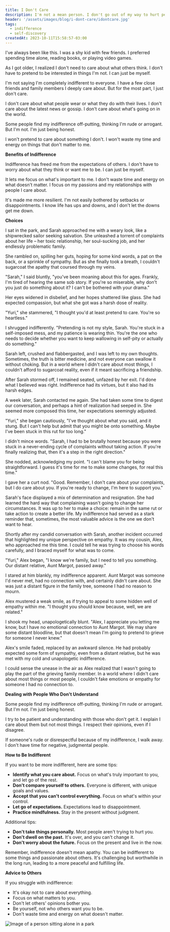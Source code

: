 ```yaml
---
title: I Don't Care
description: I'm not a mean person. I don't go out of my way to hurt people's feelings. But I also don't care about most people or most things that don't involve me.
header: '/assets/images/blog/i-dont-care/idontcare.jpg'
tags:
  - indifference
  - self-discovery
createdAt: 2023-10-11T15:58:57-03:00
---
```


I've always been like this. I was a shy kid with few friends. I preferred spending time alone, reading books, or playing video games.

As I got older, I realized I don't need to care about what others think. I don't have to pretend to be interested in things I'm not. I can just be myself.

I'm not saying I'm completely indifferent to everyone. I have a few close friends and family members I deeply care about. But for the most part, I just don't care.

I don't care about what people wear or what they do with their lives. I don't care about the latest news or gossip. I don't care about what's going on in the world.

Some people find my indifference off-putting, thinking I'm rude or arrogant. But I'm not. I'm just being honest.

I won't pretend to care about something I don't. I won't waste my time and energy on things that don't matter to me.

**Benefits of Indifference**

Indifference has freed me from the expectations of others. I don't have to worry about what they think or want me to be. I can just be myself.

It lets me focus on what's important to me. I don't waste time and energy on what doesn't matter. I focus on my passions and my relationships with people I care about.

It's made me more resilient. I'm not easily bothered by setbacks or disappointments. I know life has ups and downs, and I don't let the downs get me down.

**Choices**

I sat in the park, and Sarah approached me with a weary look, like a shipwrecked sailor seeking salvation. She unleashed a torrent of complaints about her life – her toxic relationship, her soul-sucking job, and her endlessly problematic family.

She rambled on, spilling her guts, hoping for some kind words, a pat on the back, or a sprinkle of sympathy. But as she finally took a breath, I couldn't sugarcoat the apathy that coursed through my veins.

"Sarah," I said bluntly, "you've been moaning about this for ages. Frankly, I'm tired of hearing the same sob story. If you're so miserable, why don't you just do something about it? I can't be bothered with your drama."

Her eyes widened in disbelief, and her hopes shattered like glass. She had expected compassion, but what she got was a harsh dose of reality.

"Yuri," she stammered, "I thought you'd at least pretend to care. You're so heartless."

I shrugged indifferently. "Pretending is not my style, Sarah. You're stuck in a self-imposed mess, and my patience is wearing thin. You're the one who needs to decide whether you want to keep wallowing in self-pity or actually do something."

Sarah left, crushed and flabbergasted, and I was left to my own thoughts. Sometimes, the truth is bitter medicine, and not everyone can swallow it without choking. But in a world where I didn't care about most things, I couldn't afford to sugarcoat reality, even if it meant sacrificing a friendship.

After Sarah stormed off, I remained seated, unfazed by her exit. I'd done what I believed was right. Indifference had its virtues, but it also had its harsh edges.

A week later, Sarah contacted me again. She had taken some time to digest our conversation, and perhaps a hint of realization had seeped in. She seemed more composed this time, her expectations seemingly adjusted.

"Yuri," she began cautiously, "I've thought about what you said, and it stung. But I can't help but admit that you might be onto something. Maybe I've been stuck in this rut for too long."

I didn't mince words. "Sarah, I had to be brutally honest because you were stuck in a never-ending cycle of complaints without taking action. If you're finally realizing that, then it's a step in the right direction."

She nodded, acknowledging my point. "I can't blame you for being straightforward. I guess it's time for me to make some changes, for real this time."

I gave her a curt nod. "Good. Remember, I don't care about your complaints, but I do care about you. If you're ready to change, I'm here to support you."

Sarah's face displayed a mix of determination and resignation. She had learned the hard way that complaining wasn't going to change her circumstances. It was up to her to make a choice: remain in the same rut or take action to create a better life. My indifference had served as a stark reminder that, sometimes, the most valuable advice is the one we don't want to hear.

Shortly after my candid conversation with Sarah, another incident occurred that highlighted my unique perspective on empathy. It was my cousin, Alex, who approached me this time. I could tell he was trying to choose his words carefully, and I braced myself for what was to come.

"Yuri," Alex began, "I know we're family, but I need to tell you something. Our distant relative, Aunt Margot, passed away."

I stared at him blankly, my indifference apparent. Aunt Margot was someone I'd never met, had no connection with, and certainly didn't care about. She was just a distant figure in the family tree, someone I had no reason to mourn.

Alex mustered a weak smile, as if trying to appeal to some hidden well of empathy within me. "I thought you should know because, well, we are related."

I shook my head, unapologetically blunt. "Alex, I appreciate you letting me know, but I have no emotional connection to Aunt Margot. We may share some distant bloodline, but that doesn't mean I'm going to pretend to grieve for someone I never knew."

Alex's smile faded, replaced by an awkward silence. He had probably expected some form of sympathy, even from a distant relative, but he was met with my cold and unapologetic indifference.

I could sense the unease in the air as Alex realized that I wasn't going to play the part of the grieving family member. In a world where I didn't care about most things or most people, I couldn't fake emotions or empathy for someone I had no connection to.

**Dealing with People Who Don't Understand**

Some people find my indifference off-putting, thinking I'm rude or arrogant. But I'm not. I'm just being honest.

I try to be patient and understanding with those who don't get it. I explain I care about them but not most things. I respect their opinions, even if I disagree.

If someone's rude or disrespectful because of my indifference, I walk away. I don't have time for negative, judgmental people.

**How to Be Indifferent**

If you want to be more indifferent, here are some tips:

- **Identify what you care about.** Focus on what's truly important to you, and let go of the rest.
- **Don't compare yourself to others.** Everyone is different, with unique goals and values.
- **Accept that you can't control everything.** Focus on what's within your control.
- **Let go of expectations.** Expectations lead to disappointment.
- **Practice mindfulness.** Stay in the present without judgment.

Additional tips:

- **Don't take things personally.** Most people aren't trying to hurt you.
- **Don't dwell on the past.** It's over, and you can't change it.
- **Don't worry about the future.** Focus on the present and live in the now.

Remember, indifference doesn't mean apathy. You can be indifferent to some things and passionate about others. It's challenging but worthwhile in the long run, leading to a more peaceful and fulfilling life.

**Advice to Others**

If you struggle with indifference:

- It's okay not to care about everything.
- Focus on what matters to you.
- Don't let others' opinions bother you.
- Be yourself, not who others want you to be.
- Don't waste time and energy on what doesn't matter.

![Image of a person sitting alone in a park](https://yuricunha.com/assets/images/blog/i-dont-care/lonely-in-park.jpg)
